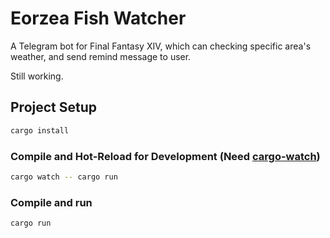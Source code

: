 # Eorzea Fish Watcher

A Telegram bot for Final Fantasy XIV, which can checking specific area's weather, and send remind message to user.

Still working.

## Project Setup
```sh
cargo install
```

### Compile and Hot-Reload for Development (Need [cargo-watch](https://crates.io/crates/cargo-watch))

```sh
cargo watch -- cargo run
```

### Compile and run

```sh
cargo run
```
